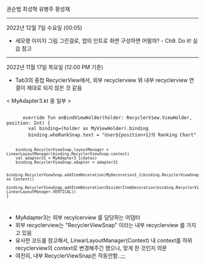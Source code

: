 권순범
최성혁
유병주
황성재

-----------------------------------------------------------------------------------------
2022년 12월 7일 수요일 (00:05)
- 세모랭 이미지 그림 그린걸로, 앱의 인트로 화면 구성하면 어떨까?
      - Ch9. Do it! 실습 참고
-----------------------------------------------------------------------------------------
2022년 11월 17일 목요일 (12:00 PM 기준)
- Tab3의 중첩 RecyclerView에서, 외부 recyclerview 와 내부 recyclerview 연결이 제대로 되지 않은 것 같음

< MyAdapter3.kt 중 일부 >

<code>
      override fun onBindViewHolder(holder: RecyclerView.ViewHolder, position: Int) {
        val binding=(holder as MyViewHolder).binding
        binding.whoRankSnap.text = "User${position+1}의 Ranking Chart"

        binding.RecyclerViewSnap.layoutManager = LinearLayoutManager(binding.RecyclerViewSnap.context)
        val adapter31 = MyAdapter3_1(datas)
        binding.RecyclerViewSnap.adapter = adapter31

        binding.RecyclerViewSnap.addItemDecoration(MyDecoration3_1(binding.RecyclerViewSnap.context as Context))
        binding.RecyclerViewSnap.addItemDecoration(DividerItemDecoration(binding.RecyclerViewSnap.context, LinearLayoutManager.VERTICAL))
    }
</code>

- MyAdapter3는 외부 recylcerview 를 담당하는 어댑터
- 외부 recyclerview는 "RecyclerViewSnap" 이라는 내부 recyclerview 를 가지고 있음
- 유사한 코드를 참고해서, LinearLayoutManager(Context) 내 context를 하위 recyclerview의 context로 변경해주긴 했으나, 맞게 한 것인지 의문
- 여전히, 내부 RecyclerViewSnap은 작동안함..;;;
